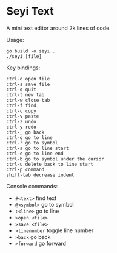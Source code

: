 # Seyi Text

A mini text editor around 2k lines of code.

Usage:
```
go build -o seyi .
./seyi [file]
```

Key bindings:
```
ctrl-o open file
ctrl-s save file
ctrl-q quit
ctrl-t new tab
ctrl-w close tab
ctrl-f find
ctrl-c copy
ctrl-v paste
ctrl-z undo
ctrl-y redo
ctrl-_ go back
ctrl-g go to line
ctrl-r go to symbol
ctrl-a go to line start
ctrl-e go to line end
ctrl-b go to symbol under the cursor
ctrl-u delete back to line start
ctrl-p command
shift-tab decrease indent
```

Console commands:
- `#<text>` find text
- `@<symbol>` go to symbol
- `:<line>` go to line
- `>open <file>`
- `>save <file>`
- `>linenumber` toggle line number
- `>back` go back
- `>forward` go forward
